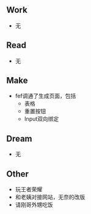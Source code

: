 ## Work

- 无

## Read

- 无

## Make

- fef调通了生成页面，包括
    - 表格
    - 重置按钮
    - Input双向绑定

## Dream

- 无

## Other

- 玩王者荣耀
- 和老姨对接网站，无奈的改版
- 请刚哥外甥吃饭